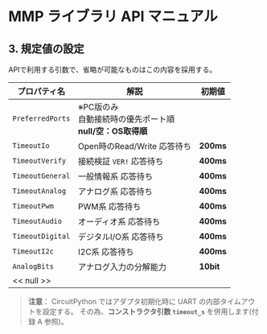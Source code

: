 # MMP ライブラリ API マニュアル
## 3. 規定値の設定
APIで利用する引数で、省略が可能なものはこの内容を採用する。

| プロパティ名   | 解説                       | 初期値 |
|----------------|----------------------------|--------|
|`PreferredPorts`|※PC版のみ<br>自動接続時の優先ポート順<br>**null/空：OS取得順**||`BaudRate`       |接続ボーレート              |**115200bps**|
|`TimeoutIo`     |Open時のRead/Write 応答待ち |**200ms**|
|`TimeoutVerify` |接続検証 `VER!` 応答待ち    |**400ms**|
|`TimeoutGeneral`|一般情報系 応答待ち         |**400ms**|
|`TimeoutAnalog` |アナログ系 応答待ち         |**400ms**|
|`TimeoutPwm`    |PWM系 応答待ち              |**400ms**|
|`TimeoutAudio`  |オーディオ系 応答待ち       |**400ms**|
|`TimeoutDigital`|デジタルI/O系 応答待ち      |**400ms**|
|`TimeoutI2c`    |I2C系 応答待ち              |**400ms**|
|`AnalogBits`    |アナログ入力の分解能力      |**10bit**|
<< null >>|

> **注意**：
> CircuitPython ではアダプタ初期化時に UART の内部タイムアウトを設定する。
> その為、**コンストラクタ引数 `timeout_s`** を併用します(付録 A 参照)。
